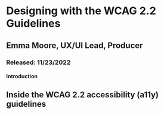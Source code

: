 # Designing with the WCAG 2.2 Guidelines
## Emma Moore, UX/UI Lead, Producer
### Released: 11/23/2022

#### Introduction

Inside the WCAG 2.2 accessibility (a11y) guidelines
- 
